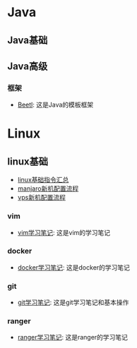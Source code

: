 # Java
## Java基础


## Java高级
### 框架
- [Beetl](Beetl): 这是Java的模板框架
# Linux

## linux基础
- [linux基础指令汇总](linux基础指令汇总)
- [manjaro新机配置流程](manjaro新机配置流程)
- [vps新机配置流程](vps新机配置流程)
### vim
- [vim学习笔记](vim学习笔记): 这是vim的学习笔记

### docker
- [docker学习笔记](docker学习笔记): 这是docker的学习笔记

### git
- [git学习笔记](git学习笔记): 这是git学习笔记和基本操作

### ranger
- [ranger学习笔记](ranger学习笔记): 这是ranger的学习笔记
